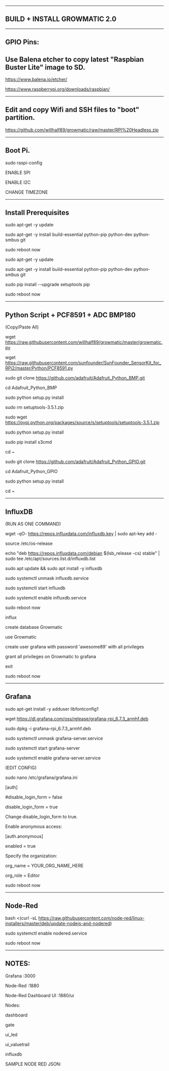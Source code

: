 _________________________________________________________________________________________________________________

BUILD + INSTALL GROWMATIC 2.0
-----------------------------------------------------------------------------------------------------------------
-----------------------------------------------------------------------------------------------------------------
GPIO Pins:
-----------------------------------------------------------------------------------------------------------------
Use Balena etcher to copy latest "Raspbian Buster Lite" image to SD.
-----------------------------------------------------------------------------------------------------------------

https://www.balena.io/etcher/

https://www.raspberrypi.org/downloads/raspbian/

-----------------------------------------------------------------------------------------------------------------
Edit and copy Wifi and SSH files to "boot" partition.
-----------------------------------------------------------------------------------------------------------------

https://github.com/willhalf89/growmatic/raw/master/RPI%20Headless.zip

-----------------------------------------------------------------------------------------------------------------
Boot Pi.
-----------------------------------------------------------------------------------------------------------------

sudo raspi-config

ENABLE SPI

ENABLE I2C

CHANGE TIMEZONE

-----------------------------------------------------------------------------------------------------------------
Install Prerequisites 
-----------------------------------------------------------------------------------------------------------------

sudo apt-get -y update

sudo apt-get -y install build-essential python-pip python-dev python-smbus git

sudo reboot now

sudo apt-get -y update

sudo apt-get -y install build-essential python-pip python-dev python-smbus git

sudo pip install --upgrade setuptools pip

sudo reboot now

------------------------------------------------------------------------------------------------------------------
Python Script + PCF8591 + ADC BMP180
------------------------------------------------------------------------------------------------------------------

(Copy/Paste All)

wget https://raw.githubusercontent.com/willhalf89/growmatic/master/growmatic.py

wget https://raw.githubusercontent.com/sunfounder/SunFounder_SensorKit_for_RPi2/master/Python/PCF8591.py

sudo git clone https://github.com/adafruit/Adafruit_Python_BMP.git

cd Adafruit_Python_BMP

sudo python setup.py install

sudo rm setuptools-3.5.1.zip

sudo wget https://pypi.python.org/packages/source/s/setuptools/setuptools-3.5.1.zip

sudo python setup.py install

sudo pip install s3cmd

cd ~

sudo git clone https://github.com/adafruit/Adafruit_Python_GPIO.git

cd Adafruit_Python_GPIO

sudo python setup.py install

cd ~

------------------------------------------------------------------------------------------------------------------
InfluxDB
------------------------------------------------------------------------------------------------------------------

(RUN AS ONE COMMAND)

wget -qO- https://repos.influxdata.com/influxdb.key | sudo apt-key add -

source /etc/os-release

echo "deb https://repos.influxdata.com/debian $(lsb_release -cs) stable" | sudo tee /etc/apt/sources.list.d/influxdb.list

sudo apt update && sudo apt install -y influxdb

sudo systemctl unmask influxdb.service

sudo systemctl start influxdb

sudo systemctl enable influxdb.service

sudo reboot now

influx

create database Growmatic

use Growmatic

create user grafana with password 'awesome89' with all privileges

grant all privileges on Growmatic to grafana

exit

sudo reboot now

------------------------------------------------------------------------------------------------------------------
Grafana
------------------------------------------------------------------------------------------------------------------

sudo apt-get install -y adduser libfontconfig1

wget https://dl.grafana.com/oss/release/grafana-rpi_6.7.3_armhf.deb

sudo dpkg -i grafana-rpi_6.7.3_armhf.deb

sudo systemctl unmask grafana-server.service

sudo systemctl start grafana-server

sudo systemctl enable grafana-server.service

(EDIT CONFIG)

sudo nano /etc/grafana/grafana.ini

[auth]

#disable_login_form = false 

disable_login_form = true

Change disable_login_form to true.

Enable anonymous access:

[auth.anonymous]

enabled = true

Specify the organization:

org_name = YOUR_ORG_NAME_HERE

org_role = Editor

sudo reboot now

------------------------------------------------------------------------------------------------------------------
Node-Red
------------------------------------------------------------------------------------------------------------------

bash <(curl -sL https://raw.githubusercontent.com/node-red/linux-installers/master/deb/update-nodejs-and-nodered)

sudo systemctl enable nodered.service

sudo reboot now

------------------------------------------------------------------------------------------------------------------
NOTES:
------------------------------------------------------------------------------------------------------------------
Grafana :3000

Node-Red :1880

Node-Red Dashboard UI :1880/ui

Nodes:

dashboard

gate

ui_led

ui_valuetrail

influxdb

SAMPLE NODE RED JSON:
